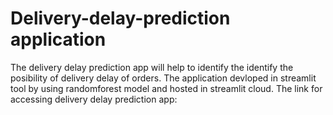 # Delivery-delay-prediction application
The delivery delay prediction app will help to identify the identify the posibility of delivery delay of orders.
The  application devloped in streamlit tool by using randomforest model and hosted in streamlit cloud.
The link for accessing delivery delay prediction app: 
